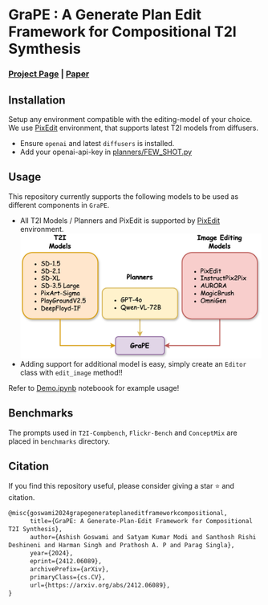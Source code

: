 # GraPE : A Generate Plan Edit Framework for Compositional T2I Symthesis
### [Project Page](https://dair-iitd.github.io/GraPE/) | [Paper](https://arxiv.org/abs/2412.06089)


## Installation
Setup any environment compatible with the editing-model of your choice. We use [PixEdit](https://github.com/dair-iitd/PixEdit) environment, that supports latest T2I models from diffusers.

* Ensure `openai` and latest `diffusers` is installed.
* Add your openai-api-key in [planners/FEW_SHOT.py](./planners/FEW_SHOT.py)

## Usage
This repository currently supports the following models to be used as different components in `GraPE`.
* All T2I Models / Planners and PixEdit is supported by [PixEdit](https://github.com/dair-iitd/PixEdit) environment.
![Supported Models ](./asset/Gitrepo.png)
* Adding support for additional model is easy, simply create an `Editor` class with `edit_image` method!!

Refer to [Demo.ipynb](./Demo.ipynb) noteboook for example usage!

## Benchmarks
The prompts used in `T2I-Compbench`, `Flickr-Bench` and `ConceptMix` are placed in `benchmarks` directory.

## Citation
If you find this repository useful, please consider giving a star ⭐ and citation.
```text
@misc{goswami2024grapegenerateplaneditframeworkcompositional,
      title={GraPE: A Generate-Plan-Edit Framework for Compositional T2I Synthesis}, 
      author={Ashish Goswami and Satyam Kumar Modi and Santhosh Rishi Deshineni and Harman Singh and Prathosh A. P and Parag Singla},
      year={2024},
      eprint={2412.06089},
      archivePrefix={arXiv},
      primaryClass={cs.CV},
      url={https://arxiv.org/abs/2412.06089}, 
}
```